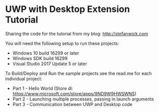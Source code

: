  # UWP with Desktop Extension Tutorial

Sharing the code for the tutorial from my blog: http://stefanwick.com

You will need the following setup to run these projects:
- Windows 10 build 16299 or later
- Windows SDK build 16299
- Visual Studio 2017 Update 5 or later

To Build/Deploy and Run the sample projects see the read.me for each individual project:

- Part 1 - Hello World (Store dl: https://www.microsoft.com/store/apps/9ND9W9HWSWNS)
- Part 2 - Launching multiple processes, passing in launch arguments
- Part 3 - Communication between UWP and Desktop code

